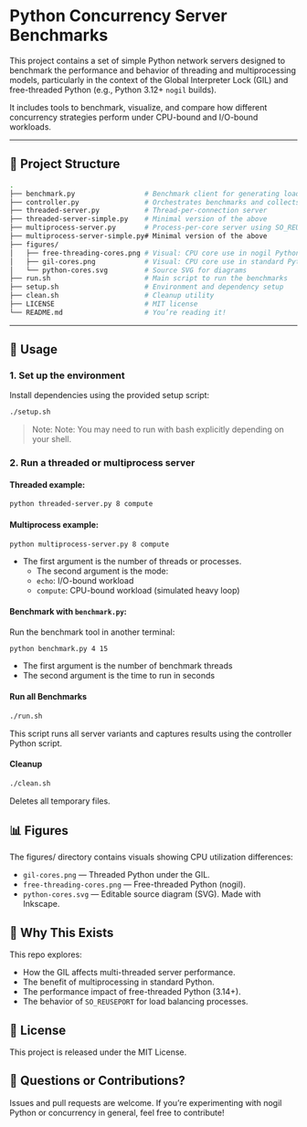 # Python Concurrency Server Benchmarks

This project contains a set of simple Python network servers designed to benchmark the performance and behavior of threading and multiprocessing models, particularly in the context of the Global Interpreter Lock (GIL) and free-threaded Python (e.g., Python 3.12+ `nogil` builds).

It includes tools to benchmark, visualize, and compare how different concurrency strategies perform under CPU-bound and I/O-bound workloads.

---

## 🔧 Project Structure

```bash
.
├── benchmark.py                 # Benchmark client for generating load
├── controller.py                # Orchestrates benchmarks and collects results
├── threaded-server.py           # Thread-per-connection server
├── threaded-server-simple.py    # Minimal version of the above
├── multiprocess-server.py       # Process-per-core server using SO_REUSEPORT
├── multiprocess-server-simple.py# Minimal version of the above
├── figures/
│   ├── free-threading-cores.png # Visual: CPU core use in nogil Python
│   ├── gil-cores.png            # Visual: CPU core use in standard Python
│   └── python-cores.svg         # Source SVG for diagrams
├── run.sh                       # Main script to run the benchmarks
├── setup.sh                     # Environment and dependency setup
├── clean.sh                     # Cleanup utility
├── LICENSE                      # MIT license
└── README.md                    # You’re reading it!
```

---

## 🚀 Usage

### 1. Set up the environment

Install dependencies using the provided setup script:

```bash
./setup.sh
```

> Note: Note: You may need to run with bash explicitly depending on your shell.

### 2. Run a threaded or multiprocess server

#### Threaded example:

```bash
python threaded-server.py 8 compute
```

#### Multiprocess example:

```bash
python multiprocess-server.py 8 compute
```

- The first argument is the number of threads or processes.
  - The second argument is the mode:
  - `echo`: I/O-bound workload
  - `compute`: CPU-bound workload (simulated heavy loop)

#### Benchmark with `benchmark.py`:

Run the benchmark tool in another terminal:

```bash
python benchmark.py 4 15
```

- The first argument is the number of benchmark threads
- The second argument is the time to run in seconds

#### Run all Benchmarks

```bash
./run.sh
```

This script runs all server variants and captures results using the controller Python script.

#### Cleanup

```bash
./clean.sh
```

Deletes all temporary files.

## 📊 Figures

The figures/ directory contains visuals showing CPU utilization differences:
- `gil-cores.png` — Threaded Python under the GIL.
- `free-threading-cores.png` — Free-threaded Python (nogil).
- `python-cores.svg` — Editable source diagram (SVG).  Made with Inkscape.

## 🧠 Why This Exists

This repo explores:
- How the GIL affects multi-threaded server performance.
- The benefit of multiprocessing in standard Python.
- The performance impact of free-threaded Python (3.14+).
- The behavior of `SO_REUSEPORT` for load balancing processes.

## 📝 License

This project is released under the MIT License.

## 🙋 Questions or Contributions?

Issues and pull requests are welcome. If you’re experimenting with nogil Python or concurrency in general, feel free to contribute!
